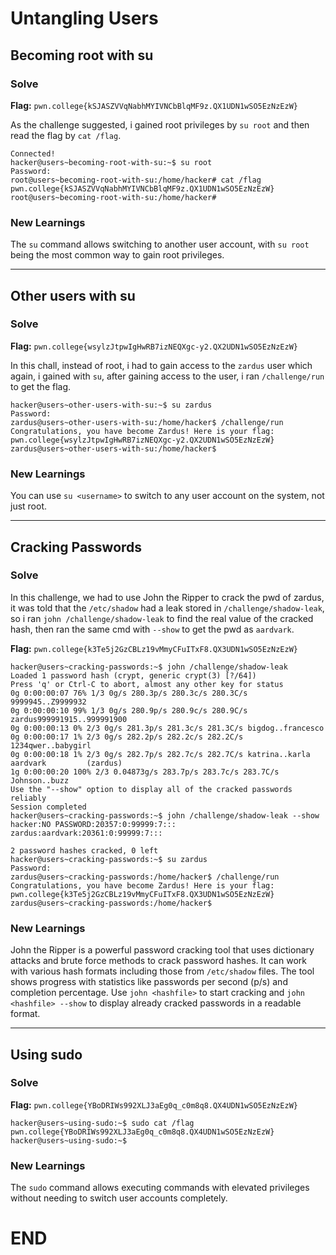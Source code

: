 # Untangling Users

## Becoming root with su

### Solve

**Flag:** `pwn.college{kSJASZVVqNabhMYIVNCbBlqMF9z.QX1UDN1wSO5EzNzEzW}`

As the challenge suggested, i gained root privileges by `su root` and then read the flag by `cat /flag`.

```
Connected!
hacker@users~becoming-root-with-su:~$ su root
Password:
root@users~becoming-root-with-su:/home/hacker# cat /flag
pwn.college{kSJASZVVqNabhMYIVNCbBlqMF9z.QX1UDN1wSO5EzNzEzW}
root@users~becoming-root-with-su:/home/hacker#
```

### New Learnings

The `su` command allows switching to another user account, with `su root` being the most common way to gain root privileges.

---

## Other users with su

### Solve

**Flag:** `pwn.college{wsylzJtpwIgHwRB7izNEQXgc-y2.QX2UDN1wSO5EzNzEzW}`

In this chall, instead of root, i had to gain access to the `zardus` user which again, i gained with `su`, after gaining access to the user, i ran `/challenge/run` to get the flag.

```
hacker@users~other-users-with-su:~$ su zardus
Password:
zardus@users~other-users-with-su:/home/hacker$ /challenge/run
Congratulations, you have become Zardus! Here is your flag:
pwn.college{wsylzJtpwIgHwRB7izNEQXgc-y2.QX2UDN1wSO5EzNzEzW}
zardus@users~other-users-with-su:/home/hacker$
```

### New Learnings

You can use `su <username>` to switch to any user account on the system, not just root.

---

## Cracking Passwords

### Solve

In this challenge, we had to use John the Ripper to crack the pwd of zardus, it was told that the `/etc/shadow` had a leak stored in `/challenge/shadow-leak`, so i ran `john /challenge/shadow-leak` to find the real value of the cracked hash, then ran the same cmd with `--show` to get the pwd as `aardvark`.

**Flag:** `pwn.college{k3Te5j2GzCBLz19vMmyCFuITxF8.QX3UDN1wSO5EzNzEzW}`

```
hacker@users~cracking-passwords:~$ john /challenge/shadow-leak
Loaded 1 password hash (crypt, generic crypt(3) [?/64])
Press 'q' or Ctrl-C to abort, almost any other key for status
0g 0:00:00:07 76% 1/3 0g/s 280.3p/s 280.3c/s 280.3C/s 9999945..Z9999932
0g 0:00:00:10 99% 1/3 0g/s 280.9p/s 280.9c/s 280.9C/s zardus999991915..999991900
0g 0:00:00:13 0% 2/3 0g/s 281.3p/s 281.3c/s 281.3C/s bigdog..francesco
0g 0:00:00:17 1% 2/3 0g/s 282.2p/s 282.2c/s 282.2C/s 1234qwer..babygirl
0g 0:00:00:18 1% 2/3 0g/s 282.7p/s 282.7c/s 282.7C/s katrina..karla
aardvark         (zardus)
1g 0:00:00:20 100% 2/3 0.04873g/s 283.7p/s 283.7c/s 283.7C/s Johnson..buzz
Use the "--show" option to display all of the cracked passwords reliably
Session completed
hacker@users~cracking-passwords:~$ john /challenge/shadow-leak --show
hacker:NO PASSWORD:20357:0:99999:7:::
zardus:aardvark:20361:0:99999:7:::

2 password hashes cracked, 0 left
hacker@users~cracking-passwords:~$ su zardus
Password:
zardus@users~cracking-passwords:/home/hacker$ /challenge/run
Congratulations, you have become Zardus! Here is your flag:
pwn.college{k3Te5j2GzCBLz19vMmyCFuITxF8.QX3UDN1wSO5EzNzEzW}
zardus@users~cracking-passwords:/home/hacker$
```

### New Learnings

John the Ripper is a powerful password cracking tool that uses dictionary attacks and brute force methods to crack password hashes. It can work with various hash formats including those from `/etc/shadow` files. The tool shows progress with statistics like passwords per second (p/s) and completion percentage. Use `john <hashfile>` to start cracking and `john <hashfile> --show` to display already cracked passwords in a readable format.

---

## Using sudo

### Solve

**Flag:** `pwn.college{YBoDRIWs992XLJ3aEg0q_c0m8q8.QX4UDN1wSO5EzNzEzW}`

```
hacker@users~using-sudo:~$ sudo cat /flag
pwn.college{YBoDRIWs992XLJ3aEg0q_c0m8q8.QX4UDN1wSO5EzNzEzW}
hacker@users~using-sudo:~$
```

### New Learnings

The `sudo` command allows executing commands with elevated privileges without needing to switch user accounts completely.


# END
